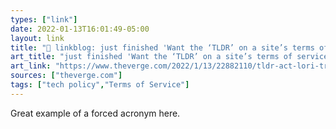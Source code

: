 ```yaml
---
types: ["link"]
date: 2022-01-13T16:01:49-05:00
layout: link
title: "🔗 linkblog: just finished 'Want the ‘TLDR’ on a site’s terms of service? There’s a bill for that - The Verge'"
art_title: "just finished 'Want the ‘TLDR’ on a site’s terms of service? There’s a bill for that - The Verge"
art_link: "https://www.theverge.com/2022/1/13/22882110/tldr-act-lori-trahan-lujan-cassidy-facebook-twitter-terms-of-service-agreement"
sources: ["theverge.com"]
tags: ["tech policy","Terms of Service"]
---
```

Great example of a forced acronym here.
